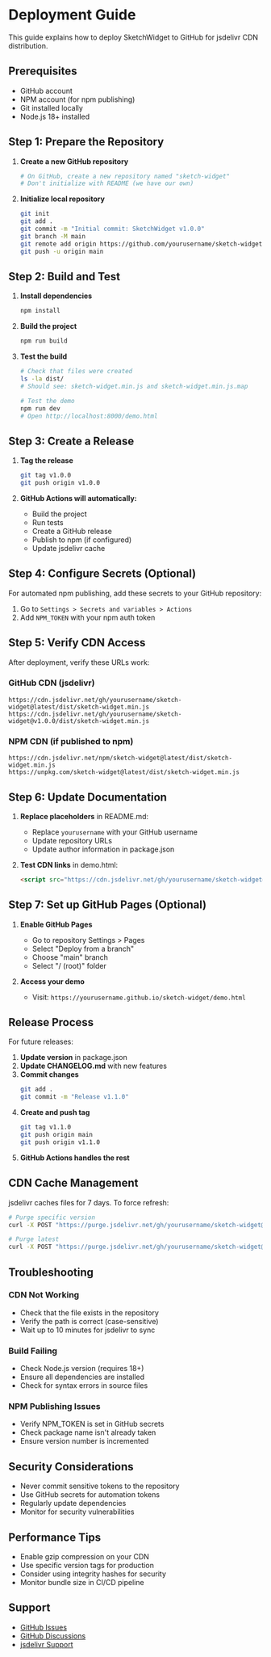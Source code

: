 # Deployment Guide

This guide explains how to deploy SketchWidget to GitHub for jsdelivr CDN distribution.

## Prerequisites

- GitHub account
- NPM account (for npm publishing)
- Git installed locally
- Node.js 18+ installed

## Step 1: Prepare the Repository

1. **Create a new GitHub repository**
   ```bash
   # On GitHub, create a new repository named "sketch-widget"
   # Don't initialize with README (we have our own)
   ```

2. **Initialize local repository**
   ```bash
   git init
   git add .
   git commit -m "Initial commit: SketchWidget v1.0.0"
   git branch -M main
   git remote add origin https://github.com/yourusername/sketch-widget.git
   git push -u origin main
   ```

## Step 2: Build and Test

1. **Install dependencies**
   ```bash
   npm install
   ```

2. **Build the project**
   ```bash
   npm run build
   ```

3. **Test the build**
   ```bash
   # Check that files were created
   ls -la dist/
   # Should see: sketch-widget.min.js and sketch-widget.min.js.map
   
   # Test the demo
   npm run dev
   # Open http://localhost:8000/demo.html
   ```

## Step 3: Create a Release

1. **Tag the release**
   ```bash
   git tag v1.0.0
   git push origin v1.0.0
   ```

2. **GitHub Actions will automatically:**
   - Build the project
   - Run tests
   - Create a GitHub release
   - Publish to npm (if configured)
   - Update jsdelivr cache

## Step 4: Configure Secrets (Optional)

For automated npm publishing, add these secrets to your GitHub repository:

1. Go to `Settings > Secrets and variables > Actions`
2. Add `NPM_TOKEN` with your npm auth token

## Step 5: Verify CDN Access

After deployment, verify these URLs work:

### GitHub CDN (jsdelivr)
```
https://cdn.jsdelivr.net/gh/yourusername/sketch-widget@latest/dist/sketch-widget.min.js
https://cdn.jsdelivr.net/gh/yourusername/sketch-widget@v1.0.0/dist/sketch-widget.min.js
```

### NPM CDN (if published to npm)
```
https://cdn.jsdelivr.net/npm/sketch-widget@latest/dist/sketch-widget.min.js
https://unpkg.com/sketch-widget@latest/dist/sketch-widget.min.js
```

## Step 6: Update Documentation

1. **Replace placeholders** in README.md:
   - Replace `yourusername` with your GitHub username
   - Update repository URLs
   - Update author information in package.json

2. **Test CDN links** in demo.html:
   ```html
   <script src="https://cdn.jsdelivr.net/gh/yourusername/sketch-widget@latest/dist/sketch-widget.min.js"></script>
   ```

## Step 7: Set up GitHub Pages (Optional)

1. **Enable GitHub Pages**
   - Go to repository Settings > Pages
   - Select "Deploy from a branch"
   - Choose "main" branch
   - Select "/ (root)" folder

2. **Access your demo**
   - Visit: `https://yourusername.github.io/sketch-widget/demo.html`

## Release Process

For future releases:

1. **Update version** in package.json
2. **Update CHANGELOG.md** with new features
3. **Commit changes**
   ```bash
   git add .
   git commit -m "Release v1.1.0"
   ```
4. **Create and push tag**
   ```bash
   git tag v1.1.0
   git push origin main
   git push origin v1.1.0
   ```
5. **GitHub Actions handles the rest**

## CDN Cache Management

jsdelivr caches files for 7 days. To force refresh:

```bash
# Purge specific version
curl -X POST "https://purge.jsdelivr.net/gh/yourusername/sketch-widget@v1.0.0/dist/sketch-widget.min.js"

# Purge latest
curl -X POST "https://purge.jsdelivr.net/gh/yourusername/sketch-widget@latest/dist/sketch-widget.min.js"
```

## Troubleshooting

### CDN Not Working
- Check that the file exists in the repository
- Verify the path is correct (case-sensitive)
- Wait up to 10 minutes for jsdelivr to sync

### Build Failing
- Check Node.js version (requires 18+)
- Ensure all dependencies are installed
- Check for syntax errors in source files

### NPM Publishing Issues
- Verify NPM_TOKEN is set in GitHub secrets
- Check package name isn't already taken
- Ensure version number is incremented

## Security Considerations

- Never commit sensitive tokens to the repository
- Use GitHub secrets for automation tokens
- Regularly update dependencies
- Monitor for security vulnerabilities

## Performance Tips

- Enable gzip compression on your CDN
- Use specific version tags for production
- Consider using integrity hashes for security
- Monitor bundle size in CI/CD pipeline

## Support

- [GitHub Issues](https://github.com/yourusername/sketch-widget/issues)
- [GitHub Discussions](https://github.com/yourusername/sketch-widget/discussions)
- [jsdelivr Support](https://github.com/jsdelivr/jsdelivr) 